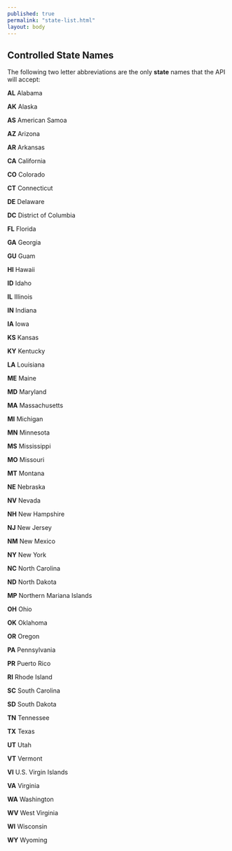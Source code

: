```yaml
---
published: true
permalink: "state-list.html"
layout: body
---
```


## Controlled State Names

The following two letter abbreviations are the only **state** names that the API will accept:

**AL**	Alabama                                           

**AK**	Alaska                                            

**AS**	American Samoa

**AZ**	Arizona                                           

**AR**	Arkansas                                          

**CA**	California                                        

**CO**	Colorado                                          

**CT**	Connecticut                                       

**DE**	Delaware                                          

**DC**	District of Columbia                              

**FL**	Florida                                           

**GA**	Georgia                                           

**GU**	Guam                                              

**HI**	Hawaii                                        

**ID**	Idaho                                             

**IL**	Illinois                                          

**IN**	Indiana                                           

**IA**	Iowa                                              

**KS**	Kansas                                            

**KY**	Kentucky                                          

**LA**	Louisiana                                         

**ME**	Maine                                             

**MD**	Maryland                                          

**MA**	Massachusetts                                     

**MI**	Michigan                                          

**MN**	Minnesota                                         

**MS**	Mississippi                                       

**MO**	Missouri                                          

**MT**	Montana                                           

**NE**	Nebraska                                          

**NV**	Nevada                                            

**NH**	New Hampshire                                     

**NJ**	New Jersey                                        

**NM**	New Mexico                                        

**NY**	New York                                          

**NC**	North Carolina                                    

**ND**	North Dakota                                      

**MP**	Northern Mariana Islands

**OH**	Ohio                                              

**OK**	Oklahoma                                          

**OR**	Oregon                                            

**PA**	Pennsylvania                                      

**PR**	Puerto Rico                                       

**RI**	Rhode Island                                      

**SC**	South Carolina                                    

**SD**	South Dakota                                      

**TN**	Tennessee                                         

**TX**	Texas                                             

**UT**	Utah                                              

**VT**	Vermont                                           

**VI**	U.S. Virgin Islands

**VA**	Virginia                                          

**WA**	Washington                                        

**WV**	West Virginia                                     

**WI**	Wisconsin                                         

**WY**	Wyoming